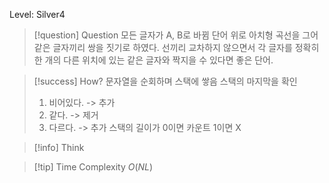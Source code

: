 Level: Silver4

> [!question] Question
> 모든 글자가 A, B로 바뀜
> 단어 위로 아치형 곡선을 그어 같은 글자끼리 쌍을 짓기로 하였다.
> 선끼리 교차하지 않으면서 각 글자를 정확히 한 개의 다른 위치에 있는 같은 글자와 짝지을 수 있다면 좋은 단어.

> [!success] How?
> 문자열을 순회하며 스택에 쌓음
> 스택의 마지막을 확인
>
> 1. 비어있다. -> 추가
> 2. 같다. -> 제거
> 3. 다르다. -> 추가
>    스택의 길이가 0이면 카운트
>    1이면 X

> [!info] Think

> [!tip] Time Complexity
> $O(NL)$
